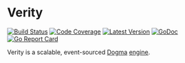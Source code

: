 # Verity

[![Build Status](https://github.com/dogmatiq/verity/workflows/CI/badge.svg)](https://github.com/dogmatiq/verity/actions?workflow=CI)
[![Code Coverage](https://img.shields.io/codecov/c/github/dogmatiq/verity/main.svg)](https://codecov.io/github/dogmatiq/verity)
[![Latest Version](https://img.shields.io/github/tag/dogmatiq/verity.svg?label=semver)](https://semver.org)
[![GoDoc](https://godoc.org/github.com/dogmatiq/verity?status.svg)](https://godoc.org/github.com/dogmatiq/verity)
[![Go Report Card](https://goreportcard.com/badge/github.com/dogmatiq/verity)](https://goreportcard.com/report/github.com/dogmatiq/verity)

Verity is a scalable, event-sourced [Dogma](https://github.com/dogmatiq/dogma)
[engine](https://github.com/dogmatiq/dogma#engine).
